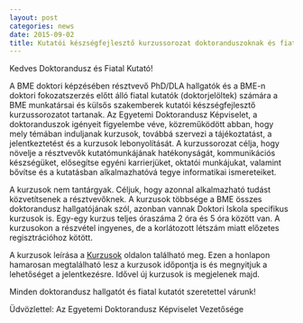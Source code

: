 ```yaml
---
layout: post
categories: news
date: 2015-09-02
title: Kutatói készségfejlesztő kurzussorozat doktoranduszoknak és fiatal kutatóknak
---
```


Kedves Doktorandusz és Fiatal Kutató!

A BME doktori képzésében résztvevő PhD/DLA hallgatók és a BME-n doktori fokozatszerzés előtt álló fiatal kutatók (doktorjelöltek) számára a BME munkatársai és külsős szakemberek kutatói készségfejlesztő kurzussorozatot tartanak. Az Egyetemi Doktorandusz Képviselet, a doktoranduszok igényeit figyelembe véve, közreműködött abban, hogy mely témában induljanak kurzusok, továbbá szervezi a tájékoztatást, a jelentkeztetést és a kurzusok lebonyolítását. A kurzussorozat célja, hogy növelje a résztvevők kutatómunkájának hatékonyságát, kommunikációs készségüket, elősegítse egyéni karrierjüket, oktatói munkájukat, valamint bővítse és a kutatásban alkalmazhatóvá tegye informatikai ismereteiket.

A kurzusok nem tantárgyak. Céljuk, hogy azonnal alkalmazható tudást közvetítsenek a résztvevőknek. A kurzusok többsége a BME összes doktorandusz hallgatójának szól, azonban vannak Doktori Iskola specifikus kurzusok is. Egy-egy kurzus teljes óraszáma 2 óra és 5 óra között van. A kurzusokon a részvétel ingyenes, de a korlátozott létszám miatt előzetes regisztrációhoz kötött.

A kurzusok leírása a [Kurzusok](/lectures.html) oldalon található meg. Ezen a honlapon hamarosan megtalálható lesz a kurzusok időpontja is és megnyitjuk a lehetőséget a jelentkezésre. Idővel új kurzusok is megjelenek majd.

Minden doktorandusz hallgatót és fiatal kutatót szeretettel várunk!

Üdvözlettel:
Az Egyetemi Doktorandusz Képviselet Vezetősége 
